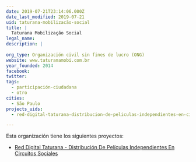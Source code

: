 ```yaml
---
date: 2019-07-21T23:14:06.000Z
date_last_modified: 2019-07-21
uid: taturana-mobilizacão-social
title: |
  Taturana Mobilização Social
legal_name: 
description: |
  
org_type: Organización civil sin fines de lucro (ONG)
website: www.taturanamobi.com.br
year_founded: 2014
facebook: 
twitter: 
tags:
  - participación-ciudadana
  - otro
cities: 
  - São Paulo
projects_uids:
  - red-digital-taturana-distribucion-de-peliculas-independientes-en-circuitos-sociales

---
```


Esta organización tiene los siguientes proyectos:

- [Red Digital Taturana -  Distribución De Películas Independientes En Circuitos Sociales](/proyectos/red-digital-taturana-distribucion-de-peliculas-independientes-en-circuitos-sociales)
